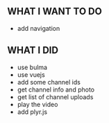 ## WHAT I WANT TO DO
- add navigation

## WHAT I DID
- use bulma
- use vuejs
- add some channel ids
- get channel info and photo
- get list of channel uploads
- play the video
- add plyr.js 